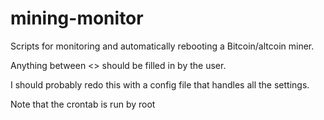 mining-monitor
==============

Scripts for monitoring and automatically rebooting a Bitcoin/altcoin miner.  

Anything between <> should be filled in by the user.  

I should probably redo this with a config file that handles all the settings.  


Note that the crontab is run by root
